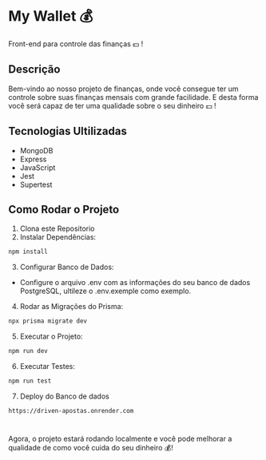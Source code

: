 # My Wallet 💰

Front-end para controle das finanças 💵 !

## Descrição

Bem-vindo ao nosso projeto de finanças, onde você consegue ter um controle sobre suas finanças mensais com grande facilidade. E desta forma você será capaz de ter uma qualidade sobre o seu dinheiro 💵 !

## Tecnologias Ultilizadas

- MongoDB
- Express
- JavaScript
- Jest
- Supertest

## Como Rodar o Projeto

1. Clona este Repositorio
2. Instalar Dependências:

```bash
npm install
```

3. Configurar Banco de Dados:

- Configure o arquivo .env com as informações do seu banco de dados PostgreSQL, ultileze o .env.exemple como exemplo.

4. Rodar as Migrações do Prisma:

```bash
npx prisma migrate dev
```

5. Executar o Projeto:

```bash
npm run dev
```

6. Executar Testes:

```bash
npm run test
```

7. Deploy do Banco de dados

```bash
https://driven-apostas.onrender.com
```

#

Agora, o projeto estará rodando localmente e você pode melhorar a qualidade de como você cuida do seu dinheiro 💰!
